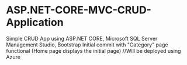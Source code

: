 # ASP.NET-CORE-MVC-CRUD-Application
Simple CRUD App using ASP.NET CORE, Microsoft SQL Server Management Studio, Bootstrap 
Initial commit with "Category" page functional (Home page displays the initial page)
//Will be deployed using Azure 
